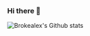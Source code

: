 ### Hi there 👋

![Brokealex's Github stats](https://github-readme-stats.vercel.app/api?username=brokealex&show_icons=true&theme=radical&count_private=true)

